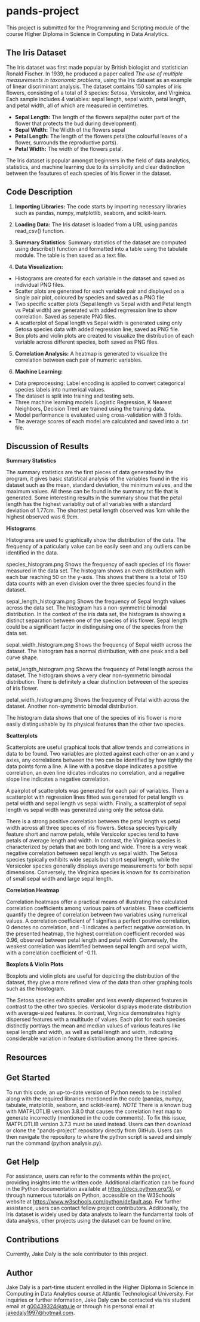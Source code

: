 # pands-project

This project is submitted for the Programming and Scripting module of the course Higher Diploma in Science in Computing in Data Analytics.

## The Iris Dataset

The Iris dataset was first made popular by British biologist and statistician Ronald Fischer. In 1939, he produced a paper called *The use of multiple measurements in taxonomic problems*, using the Iris dataset as an example of linear discriminant analysis. The dataset contains 150 samples of iris flowers, consisting of a total of 3 species: Setosa, Versicolor, and Virginica. Each sample includes 4 variables: sepal length, sepal width, petal length, and petal width, all of which are measured in centimetres.

* **Sepal Length:** The length of the flowers sepal(the outer part of the flower that protects the bud during development).
* **Sepal Width:** The Width of the flowers sepal
* **Petal Length:** The length of the flowers petal(the colourful leaves of a flower, surrounds the reproductive parts).
* **Petal Width:** The width of the flowers petal.

The Iris dataset is popular amongst beginners in the field of data analytics, statistics, and machine learning due to its simplicity and clear distinction between the feautures of each species of Iris flower in the dataset.



## Code Description

1. **Importing Libraries:** The code starts by importing necessary libraries such as pandas, numpy, matplotlib, seaborn, and scikit-learn.

2. **Loading Data:** The Iris dataset is loaded from a URL using pandas read_csv() function.

3. **Summary Statistics:** Summary statistics of the dataset are computed using describe() function and formatted into a table using the tabulate module. The table is then saved as a text file.

4. **Data Visualization:**

* Histograms are created for each variable in the dataset and saved as individual PNG files.
* Scatter plots are generated for each variable pair and displayed on a single pair plot, coloured by species and saved as a PNG file
* Two specific scatter plots (Sepal length vs Sepal width and Petal length vs Petal width) are generated with added regrression line to show correlation. Saved as seperate PNG files.
* A scatterplot of Sepal length vs Sepal width is generated using only Setosa species data with added regression line, saved as PNG file.
* Box plots and violin plots are created to visualize the distribution of each variable across different species, both saved as PNG files.

5. **Correlation Analysis:** A heatmap is generated to visualize the correlation between each pair of numeric variables.

6. **Machine Learning:**

* Data preprocessing: Label encoding is applied to convert categorical species labels into numerical values.
* The dataset is split into training and testing sets.
* Three machine learning models (Logistic Regression, K Nearest Neighbors, Decision Tree) are trained using the training data.
* Model performance is evaluated using cross-validation with 3 folds.
* The average scores of each model are calculated and saved into a .txt file.



## Discussion of Results

**Summary Statistics**

The summary statistics are the first pieces of data generated by the program, it gives basic statistical analysis of the variables found in the iris dataset such as the mean, standard deviation, the minimum values, and the maximum values. All these can be found in the summary.txt file that is generated. Some interesting results in the summary show that the petal length has the highest variablity out of all variables with a standard deviation of 1.77cm. The shortest petal length observed was 1cm while the highest observed was 6.9cm.

**Histograms**

Histograms are used to graphically show the distribution of the data. The frequency of a paticularly value can be easily seen and any outliers can be identified in the data.

species_histogram.png
Shows the frequency of each species of Iris flower measured in the data set. The histogram shows an even distribution with each bar reaching 50 on the y-axis. This shows that there is a total of 150 data counts with an even division over the three species found in the dataset.

sepal_length_histogram.png
Shows the frequency of Sepal length values across the data set. The histogram has a non-symmetric bimodal distribution. In the context of the iris data set, the histogram is showing a distinct separation between one of the species of iris flower. Sepal length could be a significant factor in distinguising one of the species from the data set.

sepal_width_histogram.png
Shows the frequency of Sepal width across the dataset. The histogram has a normal distribution, with one peak and a bell curve shape.

petal_length_histogram.png
Shows the frequency of Petal length across the dataset. The histogram shows a very clear non-symmetric bimodal distribution. There is definitely a clear distinction betweeen of the species of iris flower.

petal_width_histogram.png
Shows the frequency of Petal width across the dataset. Another non-symmetric bimodal distribution.

The histogram data shows that one of the species of iris flower is more easily distingushable by its physical features than the other two species.

**Scatterplots**

Scatterplots are useful graphical tools that allow trends and correlations in data to be found. Two variables are plotted against each other on an x and y axixs, any correlations between the two can be identified by how tightly the data points form a line. A line with a positve slope indicates a positive correlation, an even line idicates indicates no correlation, and a negative slope line indicates a negative correlation.

A pairplot of scatterplots was generated for each pair of variables. Then a scatterplot with regression lines fitted was generated for petal length vs petal width and sepal length vs sepal width. Finally, a scatterplot of sepal length vs sepal width was generated using only the setosa data.

There is a strong positive correlation between the petal length vs petal width across all three species of iris flowers. Setosa species typically feature short and narrow petals, while Versicolor species tend to have petals of average length and width. In contrast, the Virginica species is characterized by petals that are both long and wide. There is a very weak negative correlation between sepal length vs sepal width. The Setosa species typically exhibits wide sepals but short sepal length, while the Versicolor species generally displays average measurements for both sepal dimensions. Conversely, the Virginica species is known for its combination of small sepal width and large sepal length.

**Correlation Heatmap**

Correlation heatmaps offer a practical means of illustrating the calculated correlation coefficients among various pairs of variables. These coefficients quantify the degree of correlation between two variables using numerical values. A correlation coefficient of 1 signifies a perfect positive correlation, 0 denotes no correlation, and -1 indicates a perfect negative correlation. In the presented heatmap, the highest correlation coefficient recorded was 0.96, observed between petal length and petal width. Conversely, the weakest correlation was identified between sepal length and sepal width, with a correlation coefficient of -0.11.

**Boxplots & Violin Plots**

Boxplots and violin plots are useful for depicting the distribution of the dataset, they give a more refined view of the data than other graphing tools such as the hiostogram.

The Setosa species exhibits smaller and less evenly dispersed features in contrast to the other two species. Versicolor displays moderate distribution with average-sized features. In contrast, Virginica demonstrates highly dispersed features with a multitude of values. Each plot for each species distinctly portrays the mean and median values of various features like sepal length and width, as well as petal length and width, indicating considerable variation in feature distribution among the three species.


## Resources



## Get Started

To run this code, an up-to-date version of Python needs to be installed along with the required libraries mentioned in the code (pandas, numpy, tabulate, matplotlib, seaborn, and scikit-learn). *NOTE* There is a known bug with MATPLOTLIB version 3.8.0 that causes the correlation heat map to generate incorrectly (mentioned in the code comments). To fix this issue, MATPLOTLIB version 3.7.3 must be used instead.  Users can then download or clone the "pands-project" repository directly from GitHub. Users can then navigate the repository to where the python script is saved and simply run the command (python analysis.py).


## Get Help

For assistance, users can refer to the comments within the project, providing insights into the written code. Additional clarification can be found in the Python documentation available at https://docs.python.org/3/, or through numerous tutorials on Python, accessible on the W3Schools website at https://www.w3schools.com/python/default.asp. For further assistance, users can contact fellow project contributors. Additionally, the Iris dataset is widely used by data analysts to learn the fundamental tools of data analysis, other projects using the dataset can be found online.

## Contributions

Currently, Jake Daly is the sole contributor to this project.


## Author

Jake Daly is a part-time student enrolled in the Higher Diploma in Science in Computing in Data Analytics course at Atlantic Technological University. For inquiries or further information, Jake Daly can be contacted via his student email at g00439324@atu.ie or through his personal email at jakedaly1997@hotmail.com.
